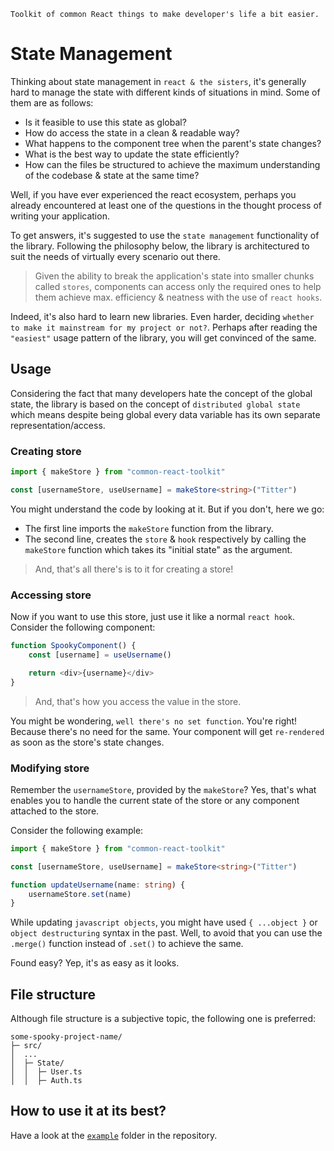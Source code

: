 ```
Toolkit of common React things to make developer's life a bit easier.
```

# State Management

Thinking about state management in `react & the sisters`, it's generally hard to manage the state with different kinds of situations in mind. Some of them are as follows:

- Is it feasible to use this state as global?
- How do access the state in a clean & readable way?
- What happens to the component tree when the parent's state changes?
- What is the best way to update the state efficiently?
- How can the files be structured to achieve the maximum understanding of the codebase & state at the same time?

Well, if you have ever experienced the react ecosystem, perhaps you already encountered at least one of the questions in the thought process of writing your application.

To get answers, it's suggested to use the `state management` functionality of the library. Following the philosophy below, the library is architectured to suit the needs of virtually every scenario out there.

> Given the ability to break the application's state into smaller chunks called `stores`, components can access only the required ones to help them achieve max. efficiency & neatness with the use of `react hooks`.

Indeed, it's also hard to learn new libraries. Even harder, deciding `whether to make it mainstream for my project or not?`. Perhaps after reading the `"easiest"` usage pattern of the library, you will get convinced of the same.

## Usage

Considering the fact that many developers hate the concept of the global state, the library is based on the concept of `distributed global state` which means despite being global every data variable has its own separate representation/access.

### Creating store

```ts
import { makeStore } from "common-react-toolkit"

const [usernameStore, useUsername] = makeStore<string>("Titter")
```

You might understand the code by looking at it. But if you don't, here we go:

- The first line imports the `makeStore` function from the library.
- The second line, creates the `store` & `hook` respectively by calling the `makeStore` function which takes its "initial state" as the argument.

> And, that's all there's is to it for creating a store!

### Accessing store

Now if you want to use this store, just use it like a normal `react hook`.
Consider the following component:

```ts
function SpookyComponent() {
	const [username] = useUsername()

	return <div>{username}</div>
}
```

> And, that's how you access the value in the store.

You might be wondering, `well there's no set function`. You're right! Because there's no need for the same. Your component will get `re-rendered` as soon as the store's state changes.

### Modifying store

Remember the `usernameStore`, provided by the `makeStore`? Yes, that's what enables you to handle the current state of the store or any component attached to the store.

Consider the following example:

```ts
import { makeStore } from "common-react-toolkit"

const [usernameStore, useUsername] = makeStore<string>("Titter")

function updateUsername(name: string) {
	usernameStore.set(name)
}
```

While updating `javascript objects`, you might have used `{ ...object }` or `object destructuring` syntax in the past. Well, to avoid that you can use the `.merge()` function instead of `.set()` to achieve the same.

Found easy? Yep, it's as easy as it looks.

## File structure

Although file structure is a subjective topic, the following one is preferred:

```
some-spooky-project-name/
├─ src/
│  ...
│  ├─ State/
│  │  ├─ User.ts
│  │  ├─ Auth.ts
```

## How to use it at its best?

Have a look at the [`example`](https://github.com/yogesh-aggarwal/common-react-toolkit/example) folder in the repository.
